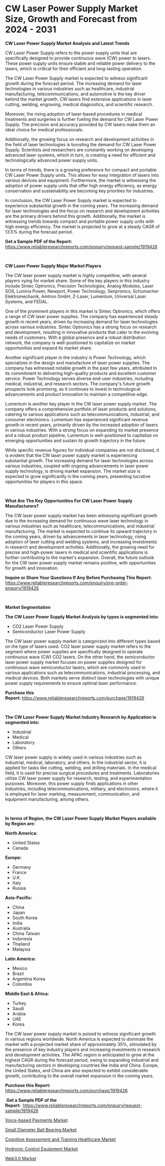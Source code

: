 <p><h1>CW Laser Power Supply Market Size, Growth and Forecast from 2024 - 2031</h1></p><p><strong>CW Laser Power Supply Market Analysis and Latest Trends</strong></p>
<p><p>CW Laser Power Supply refers to the power supply units that are specifically designed to provide continuous wave (CW) power to lasers. These power supply units ensure stable and reliable power delivery to the lasers, which is critical for their efficient and long-lasting operation.</p><p>The CW Laser Power Supply market is expected to witness significant growth during the forecast period. The increasing demand for laser technologies in various industries such as healthcare, industrial manufacturing, telecommunications, and automotive is the key driver behind the market growth. CW lasers find extensive applications in laser cutting, welding, engraving, medical diagnostics, and scientific research.</p><p>Moreover, the rising adoption of laser-based procedures in medical treatments and surgeries is further fueling the demand for CW Laser Power Supply. The precision and accuracy provided by CW lasers make them an ideal choice for medical professionals.</p><p>Additionally, the growing focus on research and development activities in the field of laser technologies is boosting the demand for CW Laser Power Supply. Scientists and researchers are constantly working on developing advanced laser systems, which in turn, is creating a need for efficient and technologically advanced power supply units.</p><p>In terms of trends, there is a growing preference for compact and portable CW Laser Power Supply units. This allows for easy integration of lasers into various devices and equipment. Furthermore, the market is witnessing the adoption of power supply units that offer high energy efficiency, as energy conservation and sustainability are becoming key priorities for industries.</p><p>In conclusion, the CW Laser Power Supply market is expected to experience substantial growth in the coming years. The increasing demand for laser technologies and the focus on research and development activities are the primary drivers behind this growth. Additionally, the market is witnessing trends towards compact and portable power supply units with high energy efficiency. The market is projected to grow at a steady CAGR of 13.5% during the forecast period.</p></p>
<p><strong>Get a Sample PDF of the Report:&nbsp;</strong> <a href="https://www.reliableresearchreports.com/enquiry/request-sample/1919426">https://www.reliableresearchreports.com/enquiry/request-sample/1919426</a></p>
<p>&nbsp;</p>
<p><strong>CW Laser Power Supply Major Market Players</strong></p>
<p><p>The CW laser power supply market is highly competitive, with several players vying for market share. Some of the key players in this industry include Sintec Optronics, Precision Technologies, Analog Modules, Laser SOS, Lumina Power, Newport, Power Technology, Senpronics, Schumacher Elektromechanik, Amtron GmbH, Z-Laser, Lumentum, Universal Laser Systems, and FEDAL.</p><p>One of the prominent players in this market is Sintec Optronics, which offers a range of CW laser power supplies. The company has experienced steady growth in recent years, driven by increasing demand for laser technologies across various industries. Sintec Optronics has a strong focus on research and development, resulting in innovative products that cater to the evolving needs of customers. With a global presence and a robust distribution network, the company is well-positioned to capitalize on market opportunities and expand its market share.</p><p>Another significant player in the industry is Power Technology, which specializes in the design and manufacture of laser power supplies. The company has witnessed notable growth in the past few years, attributed to its commitment to delivering high-quality products and excellent customer service. Power Technology serves diverse end-user industries, including medical, industrial, and research sectors. The company's future growth prospects look promising, as it continues to invest in technological advancements and product innovation to maintain a competitive edge.</p><p>Lumentum is another key player in the CW laser power supply market. The company offers a comprehensive portfolio of laser products and solutions, catering to various applications such as telecommunications, industrial, and consumer electronics. Lumentum has experienced significant revenue growth in recent years, primarily driven by the increased adoption of lasers in various industries. With a strong focus on expanding its market presence and a robust product pipeline, Lumentum is well-positioned to capitalize on emerging opportunities and sustain its growth trajectory in the future.</p><p>While specific revenue figures for individual companies are not disclosed, it is evident that the CW laser power supply market is experiencing substantial growth. The increasing demand for laser technologies across various industries, coupled with ongoing advancements in laser power supply technology, is driving market expansion. The market size is expected to grow significantly in the coming years, presenting lucrative opportunities for players in this space.</p></p>
<p>&nbsp;</p>
<p><strong>What Are The Key Opportunities For CW Laser Power Supply Manufacturers?</strong></p>
<p><p>The CW laser power supply market has been witnessing significant growth due to the increasing demand for continuous wave laser technology in various industries such as healthcare, telecommunications, and industrial manufacturing. The market is expected to continue its upward trajectory in the coming years, driven by advancements in laser technology, rising adoption of laser cutting and welding systems, and increasing investments in research and development activities. Additionally, the growing need for precise and high-power lasers in medical and scientific applications is further contributing to the market's expansion. Overall, the future outlook for the CW laser power supply market remains positive, with opportunities for growth and innovation.</p></p>
<p><strong>Inquire or Share Your Questions If Any Before Purchasing This Report:</strong> <a href="https://www.reliableresearchreports.com/enquiry/pre-order-enquiry/1919426">https://www.reliableresearchreports.com/enquiry/pre-order-enquiry/1919426</a></p>
<p>&nbsp;</p>
<p><strong>Market Segmentation</strong></p>
<p><strong>The CW Laser Power Supply Market Analysis by types is segmented into:</strong></p>
<p><ul><li>CO2 Laser Power Supply</li><li>Semiconductor Laser Power Supply</li></ul></p>
<p><p>The CW laser power supply market is categorized into different types based on the type of lasers used. CO2 laser power supply market refers to the segment where power supplies are specifically designed to operate continuous wave (CW) CO2 lasers. On the other hand, the semiconductor laser power supply market focuses on power supplies designed for continuous wave semiconductor lasers, which are commonly used in various applications such as telecommunications, industrial processing, and medical devices. Both markets serve distinct laser technologies with unique power supply requirements to ensure optimal laser performance.</p></p>
<p><strong>Purchase this Report:&nbsp;</strong><a href="https://www.reliableresearchreports.com/purchase/1919426">https://www.reliableresearchreports.com/purchase/1919426</a></p>
<p>&nbsp;</p>
<p><strong>The CW Laser Power Supply Market Industry Research by Application is segmented into:</strong></p>
<p><ul><li>Industrial</li><li>Medical</li><li>Laboratory</li><li>Others</li></ul></p>
<p><p>CW laser power supply is widely used in various industries such as industrial, medical, laboratory, and others. In the industrial sector, it is applied for tasks like cutting, welding, and drilling materials. In the medical field, it is used for precise surgical procedures and treatments. Laboratories utilize CW laser power supply for research, testing, and experimentation purposes. Moreover, this power supply finds applications in other industries, including telecommunications, military, and electronics, where it is employed for laser marking, measurement, communication, and equipment manufacturing, among others.</p></p>
<p>&nbsp;</p>
<p><strong>In terms of Region, the CW Laser Power Supply Market Players available by Region are:</strong></p>
<p>
    <p> <strong> North America: </strong>
        <ul>
            <li>United States</li>
            <li>Canada</li>
        </ul>
        </p> 
    <p> <strong> Europe: </strong>
        <ul>
            <li>Germany</li>
            <li>France</li>
            <li>U.K.</li>
            <li>Italy</li>
            <li>Russia</li>
        </ul>
        </p> 
    <p> <strong> Asia-Pacific: </strong>
        <ul>
            <li>China</li>
            <li>Japan</li>
            <li>South Korea</li>
            <li>India</li>
            <li>Australia</li>
            <li>China Taiwan</li>
            <li>Indonesia</li>
            <li>Thailand</li>
            <li>Malaysia</li>
        </ul>
        </p> 
    <p> <strong> Latin America: </strong>
        <ul>
            <li>Mexico</li>
            <li>Brazil</li>
            <li>Argentina Korea</li>
            <li>Colombia</li>
        </ul>
        </p> 
    <p> <strong> Middle East & Africa: </strong>
        <ul>
            <li>Turkey</li>
            <li>Saudi</li>
            <li>Arabia</li>
            <li>UAE</li>
            <li>Korea</li>
        </ul>
    </p>
    </p>
<p><p>The CW laser power supply market is poised to witness significant growth in various regions worldwide. North America is expected to dominate the market with a projected market share of approximately 35%, stimulated by the presence of key industry players and increasing investments in research and development activities. The APAC region is anticipated to grow at the highest CAGR during the forecast period, owing to expanding industrial and manufacturing sectors in developing countries like India and China. Europe, the United States, and China are also expected to exhibit considerable growth, contributing to the overall market expansion in the coming years.</p></p>
<p><strong>Purchase this Report: </strong><a href="https://www.reliableresearchreports.com/purchase/1919426">https://www.reliableresearchreports.com/purchase/1919426</a></p>
<p>&nbsp;<strong>Get a Sample PDF of the Report:&nbsp;&nbsp;</strong><a href="https://www.reliableresearchreports.com/enquiry/request-sample/1919426">https://www.reliableresearchreports.com/enquiry/request-sample/1919426</a></p>
<p><strong></strong></p>
<p><p><a href="https://medium.com/@shirleyalvarez39/decoding-voice-based-payments-market-metrics-market-share-trends-and-growth-patterns-b18337153fd0">Voice-based Payments Market</a></p><p><a href="https://github.com/Chiragrp25/Market-Research-Report-List-2/blob/main/small-diameter-ball-bearing-market.md">Small Diameter Ball Bearing Market</a></p><p><a href="https://medium.com/@shirleyalvarez39/cognitive-assessment-and-training-healthcare-market-research-report-its-history-and-forecast-2023-da7ecd760f13">Cognitive Assessment and Training Healthcare Market</a></p><p><a href="https://github.com/santosh758595/Market-Research-Report-List-2/blob/main/hydronic-control-equipment-market.md">Hydronic Control Equipment Market</a></p><p><a href="https://medium.com/@shirleyalvarez39/web3-0-market-trends-forecast-and-competitive-analysis-to-2030-27bb1cf6bfdc">Web3.0 Market</a></p></p>